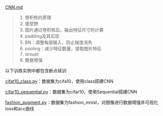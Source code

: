 [CNN.md](CNN.md)
> 1. 卷积核的原理
> 2. 感受野
> 3. 图片通过卷积核后，输出特征尺寸的计算
> 4. padding及其实现
> 5. BN：调整每层输入，防止梯度消失
> 6. pooling：减少特征数量，提取图片特征
> 7. droupt
> 8. 数据增强

以下训练实例中都包含断点续训

[cifat10_class.py](https://github.com/yiyading/NLP-and-ML/blob/master/AI_PRACTICE/%E5%8D%B7%E7%A7%AF%E7%A5%9E%E7%BB%8F%E7%BD%91%E7%BB%9C/cifar10_class.py#L19)：数据集为cifa10，使用class搭建CNN

[cifar10_sequential.py](https://github.com/yiyading/NLP-and-ML/blob/master/AI_PRACTICE/%E5%8D%B7%E7%A7%AF%E7%A5%9E%E7%BB%8F%E7%BD%91%E7%BB%9C/cifar10_sequential.py)：数据集为cifar10，使用Sequential搭建CNN

[fashion_augment.py](https://github.com/yiyading/NLP-and-ML/blob/master/AI_PRACTICE/%E5%8D%B7%E7%A7%AF%E7%A5%9E%E7%BB%8F%E7%BD%91%E7%BB%9C/fashion_augment.py)：数据集为fashion_mnist，对图像进行数据增强并可视化loss和acc曲线


